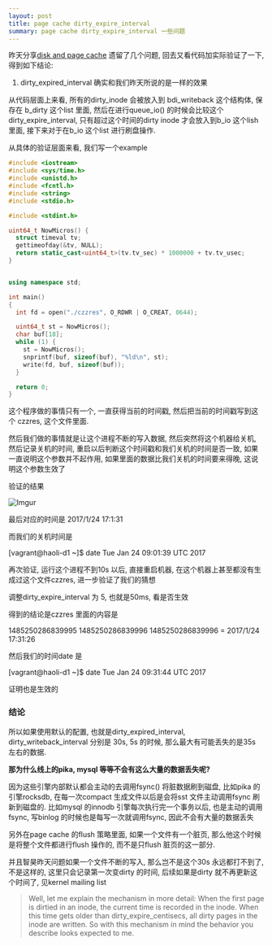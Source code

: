 ```yaml
---
layout: post
title: page cache dirty_expire_interval
summary: page cache dirty_expire_interval 一些问题
---
```



昨天分享[disk and page cache](https://www.slideshare.net/baotiao/disk-and-page-cache) 遗留了几个问题, 回去又看代码加实际验证了一下, 得到如下结论:

1. dirty_expired_interval 确实和我们昨天所说的是一样的效果

从代码层面上来看, 所有的dirty_inode 会被放入到 bdi_writeback 这个结构体, 保存在 b_dirty 这个list 里面, 然后在进行queue_io() 的时候会比较这个 dirty_expire_interval, 只有超过这个时间的dirty inode 才会放入到b_io 这个lish 里面, 接下来对于在b_io 这个list 进行刷盘操作.

从具体的验证层面来看, 我们写一个example

```c++
#include <iostream>
#include <sys/time.h>
#include <unistd.h>
#include <fcntl.h>
#include <string>
#include <stdio.h>

#include <stdint.h>

uint64_t NowMicros() {
  struct timeval tv;
  gettimeofday(&tv, NULL);
  return static_cast<uint64_t>(tv.tv_sec) * 1000000 + tv.tv_usec;
}


using namespace std;

int main()
{
  int fd = open("./czzres", O_RDWR | O_CREAT, 0644);

  uint64_t st = NowMicros();
  char buf[18];
  while (1) {
    st = NowMicros();
    snprintf(buf, sizeof(buf), "%ld\n", st);
    write(fd, buf, sizeof(buf));
  }

  return 0;
}
```

这个程序做的事情只有一个, 一直获得当前的时间戳, 然后把当前的时间戳写到这个 czzres, 这个文件里面.

然后我们做的事情就是让这个进程不断的写入数据, 然后突然将这个机器给关机, 然后记录关机的时间, 重启以后判断这个时间戳和我们关机的时间是否一致, 如果一直说明这个参数并不起作用, 如果里面的数据比我们关机的时间要来得晚, 这说明这个参数生效了

验证的结果

![Imgur](https://i.imgur.com/BhzgVrQ.png)

最后对应的时间是 2017/1/24 17:1:31

而我们的关机时间是

[vagrant@haoli-d1 ~]$ date
Tue Jan 24 09:01:39 UTC 2017

再次验证, 运行这个进程不到10s 以后, 直接重启机器, 在这个机器上甚至都没有生成过这个文件czzres, 进一步验证了我们的猜想

调整dirty_expire_interval 为 5, 也就是50ms, 看是否生效

得到的结论是czzres 里面的内容是

1485250286839995
1485250286839996
1485250286839996 = 2017/1/24 17:31:26

然后我们的时间date 是

[vagrant@haoli-d1 ~]$ date
Tue Jan 24 09:31:44 UTC 2017

证明也是生效的

### 结论

所以如果使用默认的配置, 也就是dirty_expired_interval, dirty_writeback_interval 分别是 30s, 5s 的时候, 那么最大有可能丢失的是35s 左右的数据. 

**那为什么线上的pika, mysql 等等不会有这么大量的数据丢失呢?**

因为这些引擎内部默认都会主动的去调用fsync() 将脏数据刷到磁盘, 比如pika 的引擎rocksdb, 在每一次compact 生成文件以后是会将sst 文件主动调用fsync 刷新到磁盘的. 比如mysql 的innodb 引擎每次执行完一个事务以后, 也是主动的调用fsync, 写binlog 的时候也是每写一次就调用fsync, 因此不会有大量的数据丢失

另外在page cache 的flush 策略里面, 如果一个文件有一个脏页, 那么他这个时候是将整个文件都进行flush 操作的, 而不是只flush 脏页的这一部分.

并且智昊昨天问题如果一个文件不断的写入, 那么岂不是这个30s 永远都打不到了, 不是这样的, 这里只会记录第一次变dirty 的时间, 后续如果是dirty 就不再更新这个时间了, 见kernel mailing list

> Well, let me explain the mechanism in more detail: When the first page is dirtied in an inode, the current time is recorded in the inode. When this time gets older than dirty_expire_centisecs, all dirty pages in the inode are written. So with this mechanism in mind the behavior you describe looks expected to me.
